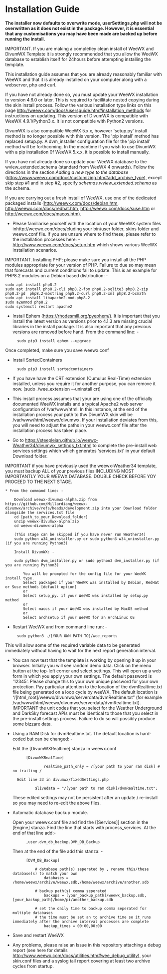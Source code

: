 
# Installation Guide

**The installer now defaults to overwrite mode, userSettings.php will not be overwritten as it does not exist in the package. However, it is essential that any customisations you may have been made are backed up before running the install.**

IMPORTANT. If you are making a completley clean install of WeeWX and DivumWX Template it is strongly recommended that you allow the WeeWX database to establish itself for 24hours before attempting installing the template.

This installation guide assumes that you are already reasonably familiar with WeeWX and that it is already installed on your computer along with a webserver, php and curl.

If you have not already done so, you must update your WeeWX installation to version 4.6.0 or later. This is required to facillitate nested copying during the skin install process. Follow the various installation type links on this page http://weewx.com/docs/usersguide.htm#installation_methods for instructions on updating. This version of DivumWX is compatible with WeeWX 4.9.1/Python3.x. It is not compatible with Python2 versions.

DivumWX is also compatible WeeWX 5.x.x, however 'setup.py' install method is no longer possible with this version. The 'pip install' method has replaced setup.py. A dvm_installer configuration file for the 'pip install' method will be forthcoming. In the meantime if you wish to use DivumWX with a pip installation 0f WeeWX 5.x.x, it is possible to install manually.

If you have not already done so update your WeeWX database to the wview_extended.schema (standard from WeeWX 4 onwards). Follow the directions in the section *Adding a new type to the database* (https://www.weewx.com/docs/customizing.htm#add_archive_type), except skip step #1 and in step #2, specify *schemas.wview_extended.schema* as the schema. 

If you are carrying out a fresh install of WeeWX, use one of the dedicated packaged installs (http://weewx.com/docs/debian.htm, http://weewx.com/docs/redhat.htm, http://weewx.com/docs/suse.htm or http://weewx.com/docs/macos.htm).

* Please familiarise yourself with the location of your WeeWX system files inhttp://weewx.com/docs/cluding your bin/user folder, skins folder and weewx.conf file. If you are unsure where to find these, please refer to the installation processes here: - http://www.weewx.com/docs/setup.htm which shows various WeeWX installation scenarios.

IMPORTANT. Installing PHP; please make sure you install all the PHP modules appropriate for your version of PHP. Failure to due so may mean that forecasts and current conditions fail to update. This is an example for PHP8.2 modules on a Debian based distribution: -

	sudo apt install php8.2
	sudo apt install php8.2-cli php8.2-fpm php8.2-sqlite3 php8.2-zip php8.2-gd  php8.2-mbstring php8.2-curl php8.2-xml php8.2-bcmath
	sudo apt install libapache2-mod-php8.2
	sudo a2enmod php8.2
	sudo systemctl restart apache2

* Install Ephem (https://rhodesmill.org/pyephem/). It is important that you install the latest version as versions prior to 4.1.3 are missing crucial libraries in the install package. It is also important that any previous versions are removed before hand. From the command line: -

		sudo pip3 install ephem --upgrade

Once completed, make sure you save weewx.conf

* Install SortedContainers

		sudo pip3 install sortedcontainers

* If you have have the CRT extension (Cumulus Real-Time) extension installed, unless you require it for another purpose, you can remove it now. (sudo ./wee_extension --uninstall crt)

* This install process assumes that your are using one of the officially documented WeeWX installs and a typical Apache2 web server configuration of /var/www/html. In this instance, at the end of the installation process your path to thw DivumWX skin will be /var/www/html/weewx/divumwx. If your installation deviates from this, you will need to adjust the paths in your weewx.conf file after the installation process has taken place.

* Go to https://steepleian.github.io/weewx-Weather34/divumwx_settings_txt.html to complete the pre-install web services settings which which generates 'services.txt' in your default Download folder. 


IMPORTANT if you have previously used the weewx-Weather34 template, you must backup ALL of your previous files INCLUDING MOST IMPORTANTLY YOUR WEEWX DATABASE. DOUBLE CHECK BEFORE YOY PROCEED TO THE NEXT STAGE.

    * From the command line: - 
                
		Download weewx-divumwx-alpha.zip from https://github.com/Millardiang/weewx-divumwx/archive/refs/heads/development.zip into your Download folder alongside the services.txt file
		cd [path_to_your_Download_folder]
		unzip weewx-divumwx-alpha.zip
		cd weewx-divumwx-alpha

		(This stage can be skipped if you have never run Weather34)
        sudo python w34_uninstaller.py or sudo python3 w34_uninstaller.py (if you are running Python3)

		Install DivumWX: -

		sudo python dvm_installer.py or sudo python3 dvm_installer.py (if you are running Python3)
		
		    You will be prompted for the config file for your WeeWX install type.
		    Select packaged if your WeeWX was installed by Debian, RedHat or Suse methods [default option]
		    or
		    Select setup_py. if your WeeWX was installed by setup.py method
		    or
		    Select macos if your WeeWX was installed by MacOS method
			or
		    Select archsetup if your WeeWX for an ArchLinux OS 
		


* Restart WeeWX and from command line run: -
            	
		sudo python3 ./[YOUR OWN PATH TO]/wee_reports

This will allow some of the required variable data to be generated immediately without having to wait for the next report generation interval.

* You can now test that the template is working by opening it up in your browser. Initially you will see random demo data. Click on the menu button at the top-left corner and select settings. This will open up a web form in which you apply your own settings. The default password is '12345'. Please change this to your own unique password for your own protection. Pay particular attention to the location of the dvmRealtime.txt file being generated on a loop cycle by weeWX. The default location is “/[html_root]/weewx/divumwx/serverdata/dvmRealtime.txt” (for example /var/www/html/weewx/divumwx/serverdata/dvmRealtime.txt). IMPORTANT the unit codes that you select for the Weather Underground and DarkSky forecast APIs must be identical to those that you select in the pre-install settings process. Failure to do so will possibly produce some bizzare data.

* Using a RAM Disk for dvmRealtime.txt. The default location is hard-coded but can be changed: -

	Edit the [DivumWXRealtime] stanza in weewx.conf

			[DivumWXRealTime]
    
    				realtime_path_only = /[your path to your ram disk] # no trailing /

        Edit line 33 in divumwx/fixedSettings.php
    				
				$livedata = "/[your path to ram disk]/dvmRealtime.txt";

  These edited settings may not be persistent after an update / re-install so you may need to re-edit the above files.

* Automatic database backup module. 

    Open your weewx.conf file and find the [[Services]] section in the [Engine] stanza. Find the line that starts with process_services. At the end of that line add:-

			,user.dvm_db_backup.DVM_DB_Backup
			
   Then at the end of the file add this stanza: -

			[DVM_DB_Backup]
				
				# database path(s) seperated by , rename this/these database(s) to match your own
    				databases = /home/weewx/archive/weewx.sdb,/home/weewx/archive/another.sdb
				
				# backup path(s) comma seperated 
    				backups = [your_backup_path]/weewx_backup.sdb,[your_backup_path]/home/pi/another_backup.sdb
				
				# set the daily time to backup comma seperated for multiple databases
				# the time must be set an to archive time so it runs immediately after the archive interval processes are complete
    				backup_times = 00:00,00:00
				
* Save and restart WeeWX

* Any problems, please raise an Issue in this repository attaching a debug report (see here for details http://www.weewx.com/docs/utilities.htm#wee_debug_utility), your skin.conf files and a syslog tail report covering at least two archive cycles from startup.


